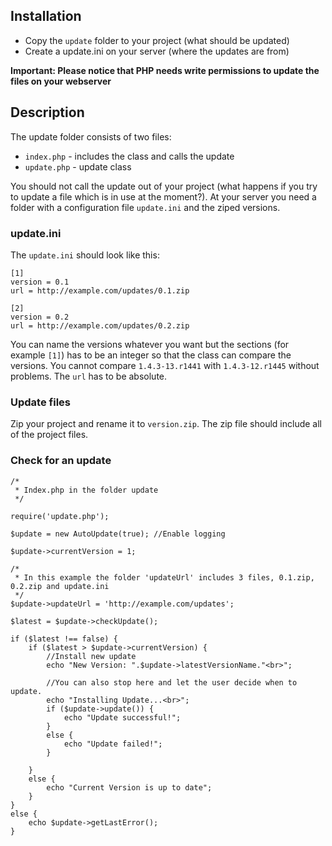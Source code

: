 ## Installation

* Copy the `update` folder to your project (what should be updated)
* Create a update.ini on your server (where the updates are from)

**Important: Please notice that PHP needs write permissions to update the files on your webserver**

## Description

The update folder consists of two files:

* `index.php` - includes the class and calls the update 
* `update.php` - update class

You should not call the update out of your project (what happens if you try to update a file which is in use at the moment?). At your server you need a folder with a configuration file `update.ini` and the ziped versions.

### update.ini

The `update.ini` should look like this:

	[1]
	version = 0.1
	url = http://example.com/updates/0.1.zip
	
	[2]
	version = 0.2
	url = http://example.com/updates/0.2.zip

You can name the versions whatever you want but the sections (for example `[1]`) has to be an integer so that the class can compare the versions. You cannot compare `1.4.3-13.r1441` with `1.4.3-12.r1445` without problems. The `url` has to be absolute.

### Update files
Zip your project and rename it to `version.zip`. The zip file should include all of the project files.

### Check for an update
	
	/*
	 * Index.php in the folder update
	 */
	
	require('update.php');

	$update = new AutoUpdate(true); //Enable logging

	$update->currentVersion = 1;
	
	/*
	 * In this example the folder 'updateUrl' includes 3 files, 0.1.zip, 0.2.zip and update.ini
	 */
	$update->updateUrl = 'http://example.com/updates';

	$latest = $update->checkUpdate();
	
	if ($latest !== false) {
		if ($latest > $update->currentVersion) {
			//Install new update
			echo "New Version: ".$update->latestVersionName."<br>";
			
			//You can also stop here and let the user decide when to update.
			echo "Installing Update...<br>";
			if ($update->update()) {
				echo "Update successful!";
			}
			else {
				echo "Update failed!";
			}
			
		}
		else {
			echo "Current Version is up to date";
		}
	}
	else {
		echo $update->getLastError();
	}
